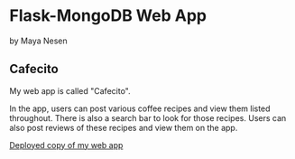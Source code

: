 # Flask-MongoDB Web App

by Maya Nesen

## Cafecito

My web app is called "Cafecito". 

In the app, users can post various coffee recipes and view them listed throughout. There is also a search bar to look for those recipes.
Users can also post reviews of these recipes and view them on the app.

[Deployed copy of my web app](http://127.0.0.1:5000)
